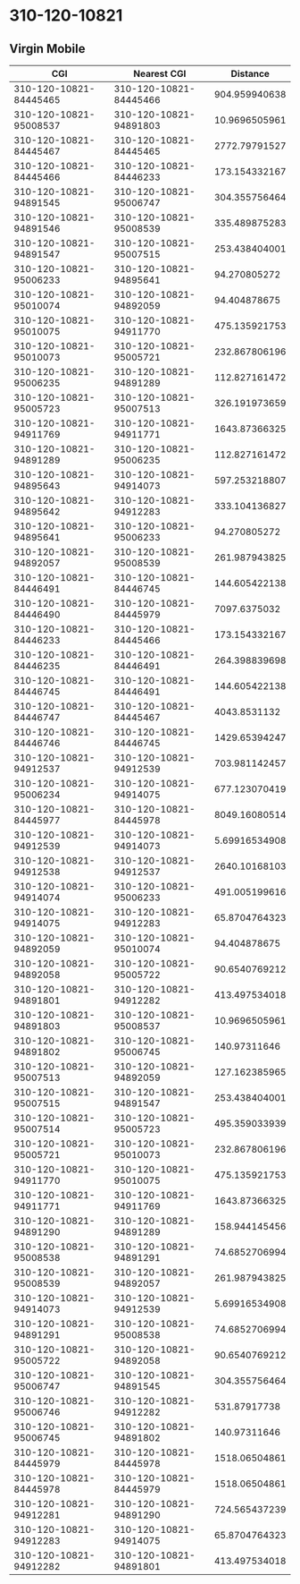 # 310-120-10821
## Virgin Mobile


| CGI | Nearest CGI | Distance |
|-----|-------------|----------|
| 310-120-10821-84445465 | 310-120-10821-84445466 | 904.959940638 |
| 310-120-10821-95008537 | 310-120-10821-94891803 | 10.9696505961 |
| 310-120-10821-84445467 | 310-120-10821-84445465 | 2772.79791527 |
| 310-120-10821-84445466 | 310-120-10821-84446233 | 173.154332167 |
| 310-120-10821-94891545 | 310-120-10821-95006747 | 304.355756464 |
| 310-120-10821-94891546 | 310-120-10821-95008539 | 335.489875283 |
| 310-120-10821-94891547 | 310-120-10821-95007515 | 253.438404001 |
| 310-120-10821-95006233 | 310-120-10821-94895641 | 94.270805272 |
| 310-120-10821-95010074 | 310-120-10821-94892059 | 94.404878675 |
| 310-120-10821-95010075 | 310-120-10821-94911770 | 475.135921753 |
| 310-120-10821-95010073 | 310-120-10821-95005721 | 232.867806196 |
| 310-120-10821-95006235 | 310-120-10821-94891289 | 112.827161472 |
| 310-120-10821-95005723 | 310-120-10821-95007513 | 326.191973659 |
| 310-120-10821-94911769 | 310-120-10821-94911771 | 1643.87366325 |
| 310-120-10821-94891289 | 310-120-10821-95006235 | 112.827161472 |
| 310-120-10821-94895643 | 310-120-10821-94914073 | 597.253218807 |
| 310-120-10821-94895642 | 310-120-10821-94912283 | 333.104136827 |
| 310-120-10821-94895641 | 310-120-10821-95006233 | 94.270805272 |
| 310-120-10821-94892057 | 310-120-10821-95008539 | 261.987943825 |
| 310-120-10821-84446491 | 310-120-10821-84446745 | 144.605422138 |
| 310-120-10821-84446490 | 310-120-10821-84445979 | 7097.6375032 |
| 310-120-10821-84446233 | 310-120-10821-84445466 | 173.154332167 |
| 310-120-10821-84446235 | 310-120-10821-84446491 | 264.398839698 |
| 310-120-10821-84446745 | 310-120-10821-84446491 | 144.605422138 |
| 310-120-10821-84446747 | 310-120-10821-84445467 | 4043.8531132 |
| 310-120-10821-84446746 | 310-120-10821-84446745 | 1429.65394247 |
| 310-120-10821-94912537 | 310-120-10821-94912539 | 703.981142457 |
| 310-120-10821-95006234 | 310-120-10821-94914075 | 677.123070419 |
| 310-120-10821-84445977 | 310-120-10821-84445978 | 8049.16080514 |
| 310-120-10821-94912539 | 310-120-10821-94914073 | 5.69916534908 |
| 310-120-10821-94912538 | 310-120-10821-94912537 | 2640.10168103 |
| 310-120-10821-94914074 | 310-120-10821-95006233 | 491.005199616 |
| 310-120-10821-94914075 | 310-120-10821-94912283 | 65.8704764323 |
| 310-120-10821-94892059 | 310-120-10821-95010074 | 94.404878675 |
| 310-120-10821-94892058 | 310-120-10821-95005722 | 90.6540769212 |
| 310-120-10821-94891801 | 310-120-10821-94912282 | 413.497534018 |
| 310-120-10821-94891803 | 310-120-10821-95008537 | 10.9696505961 |
| 310-120-10821-94891802 | 310-120-10821-95006745 | 140.97311646 |
| 310-120-10821-95007513 | 310-120-10821-94892059 | 127.162385965 |
| 310-120-10821-95007515 | 310-120-10821-94891547 | 253.438404001 |
| 310-120-10821-95007514 | 310-120-10821-95005723 | 495.359033939 |
| 310-120-10821-95005721 | 310-120-10821-95010073 | 232.867806196 |
| 310-120-10821-94911770 | 310-120-10821-95010075 | 475.135921753 |
| 310-120-10821-94911771 | 310-120-10821-94911769 | 1643.87366325 |
| 310-120-10821-94891290 | 310-120-10821-94891289 | 158.944145456 |
| 310-120-10821-95008538 | 310-120-10821-94891291 | 74.6852706994 |
| 310-120-10821-95008539 | 310-120-10821-94892057 | 261.987943825 |
| 310-120-10821-94914073 | 310-120-10821-94912539 | 5.69916534908 |
| 310-120-10821-94891291 | 310-120-10821-95008538 | 74.6852706994 |
| 310-120-10821-95005722 | 310-120-10821-94892058 | 90.6540769212 |
| 310-120-10821-95006747 | 310-120-10821-94891545 | 304.355756464 |
| 310-120-10821-95006746 | 310-120-10821-94912282 | 531.87917738 |
| 310-120-10821-95006745 | 310-120-10821-94891802 | 140.97311646 |
| 310-120-10821-84445979 | 310-120-10821-84445978 | 1518.06504861 |
| 310-120-10821-84445978 | 310-120-10821-84445979 | 1518.06504861 |
| 310-120-10821-94912281 | 310-120-10821-94891290 | 724.565437239 |
| 310-120-10821-94912283 | 310-120-10821-94914075 | 65.8704764323 |
| 310-120-10821-94912282 | 310-120-10821-94891801 | 413.497534018 |
